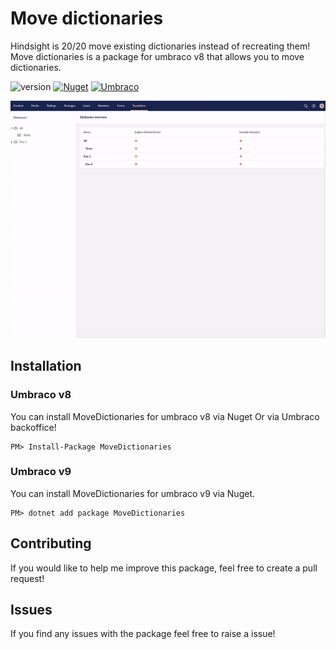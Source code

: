 # Move dictionaries

Hindsight is 20/20 move existing dictionaries instead of recreating them! Move dictionaries is a package for umbraco v8 that allows you to move dictionaries.

![version](https://img.shields.io/nuget/v/MoveDictionaries?label=version)
[![Nuget](https://img.shields.io/nuget/dt/MoveDictionaries?color=2346c018&logo=Nuget)](https://www.nuget.org/packages/MoveDictionaries)
[![Umbraco](https://img.shields.io/badge/our-umbraco-%233544b1)](https://our.umbraco.com/packages/backoffice-extensions/move-dictionaries/)

![preview](assets/move.gif)

## Installation

### Umbraco v8
You can install MoveDictionaries for umbraco v8 via Nuget Or via Umbraco backoffice!
```
PM> Install-Package MoveDictionaries
```

### Umbraco v9
You can install MoveDictionaries for umbraco v9 via Nuget.
```
PM> dotnet add package MoveDictionaries
```


## Contributing

If you would like to help me improve this package, feel free to create a pull request!

## Issues

If you find any issues with the package feel free to raise a issue!
